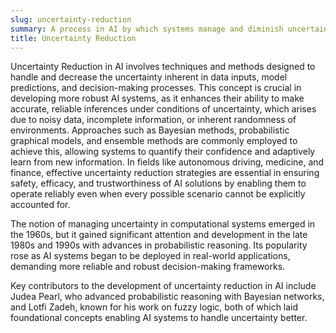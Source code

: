 ```yaml
---
slug: uncertainty-reduction
summary: A process in AI by which systems manage and diminish uncertainty in predictions and decisions to improve performance and reliability.
title: Uncertainty Reduction
---
```


Uncertainty Reduction in AI involves techniques and methods designed to handle and decrease the uncertainty inherent in data inputs, model predictions, and decision-making processes. This concept is crucial in developing more robust AI systems, as it enhances their ability to make accurate, reliable inferences under conditions of uncertainty, which arises due to noisy data, incomplete information, or inherent randomness of environments. Approaches such as Bayesian methods, probabilistic graphical models, and ensemble methods are commonly employed to achieve this, allowing systems to quantify their confidence and adaptively learn from new information. In fields like autonomous driving, medicine, and finance, effective uncertainty reduction strategies are essential in ensuring safety, efficacy, and trustworthiness of AI solutions by enabling them to operate reliably even when every possible scenario cannot be explicitly accounted for.

The notion of managing uncertainty in computational systems emerged in the 1960s, but it gained significant attention and development in the late 1980s and 1990s with advances in probabilistic reasoning. Its popularity rose as AI systems began to be deployed in real-world applications, demanding more reliable and robust decision-making frameworks.

Key contributors to the development of uncertainty reduction in AI include Judea Pearl, who advanced probabilistic reasoning with Bayesian networks, and Lotfi Zadeh, known for his work on fuzzy logic, both of which laid foundational concepts enabling AI systems to handle uncertainty better.